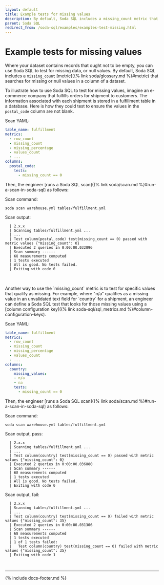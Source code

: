 ```yaml
---
layout: default
title: Example tests for missing values
description: By default, Soda SQL includes a missing_count metric that searches for missing or null values in a column of a dataset. See a full YAML example.
parent: Soda SQL
redirect_from: /soda-sql/examples/examples-test-missing.html
---
```


# Example tests for missing values

Where your dataset contains records that ought not to be empty, you can use Soda SQL to test for missing data, or null values. By default, Soda SQL includes a `missing_count` [metric]({% link soda/glossary.md %}#metric) that searches for missing or null values in a column of a dataset. 

To illustrate how to use Soda SQL to test for missing values, imagine an e-commerce company that fulfills orders for shipment to customers. The information associated with each shipment is stored in a fulfillment table in a database. Here is how they could test to ensure the values in the `postal_code` column are not blank.

Scan YAML:

```yaml
table_name: fulfillment
metrics:
  - row_count
  - missing_count
  - missing_percentage
  - values_count
  - ...
columns:
  postal_code:
    tests:
      - missing_count == 0
```

Then, the engineer [runs a Soda SQL scan]({% link soda/scan.md %}#run-a-scan-in-soda-sql) as follows:

Scan command:

```soda scan warehouse.yml tables/fulfillment.yml```

Scan output:

```shell
  | 2.x.x
  | Scanning tables/fulfillment.yml ...
  | ...
  | Test column(postal_code) test(missing_count == 0) passed with metric values {"missing_count": 0}
  | Executed 2 queries in 0:00:00.032096
  | Scan summary ------
  | 68 measurements computed
  | 1 tests executed
  | All is good. No tests failed.
  | Exiting with code 0
```

<br />
<br />
Another way to use the `missing_count` metric is to test for specific values that qualify as missing. For example, where "n/a" qualifies as a missing value in an unvalidated text field for `country` for a shipment, an engineer can define a Soda SQL test that looks for those missing values using a [column configuration key]({% link soda-sql/sql_metrics.md %}#column-configuration-keys). 

Scan YAML:

```yaml
table_name: fulfillment
metrics:
  - row_count
  - missing_count
  - missing_percentage
  - values_count
  - ...
columns:
  country:
    missing_values:
    - n/a
    - na
    tests:
      - missing_count == 0
```

Then, the engineer [runs a Soda SQL scan]({% link soda/scan.md %}#run-a-scan-in-soda-sql) as follows:

Scan command:

```soda scan warehouse.yml tables/fulfillment.yml```

Scan output, pass:

```shell
  | 2.x.x
  | Scanning tables/fulfillment.yml ...
  | ...
  | Test column(country) test(missing_count == 0) passed with metric values {"missing_count": 0}
  | Executed 2 queries in 0:00:00.036880
  | Scan summary ------
  | 68 measurements computed
  | 1 tests executed
  | All is good. No tests failed.
  | Exiting with code 0
```

Scan output, fail:

```
  | 2.x.x
  | Scanning tables/fulfillment.yml ...
  | ...
  | Test column(country) test(missing_count == 0) failed with metric values {"missing_count": 35}
  | Executed 2 queries in 0:00:00.031306
  | Scan summary ------
  | 68 measurements computed
  | 1 tests executed
  | 1 of 1 tests failed:
  |   Test column(country) test(missing_count == 0) failed with metric values {"missing_count": 35}
  | Exiting with code 1
```

<br />

---
{% include docs-footer.md %}
